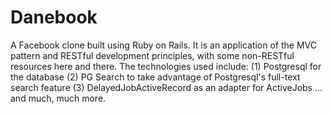 Danebook
=====

A Facebook clone built using Ruby on Rails. It is an application of the MVC pattern and RESTful development principles, with some non-RESTful resources here and there. The technologies used include:
(1) Postgresql for the database
(2) PG Search to take advantage of Postgresql's full-text search feature
(3) DelayedJobActiveRecord as an adapter for ActiveJobs
... and much, much more.

